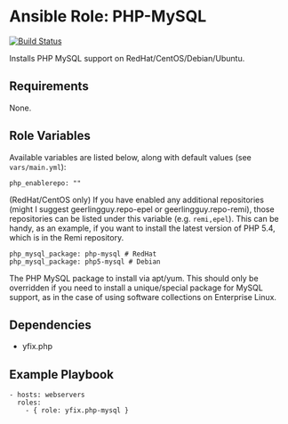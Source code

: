 # Ansible Role: PHP-MySQL

[![Build Status](https://travis-ci.org/yfix/ansible-role-php-mysql.svg?branch=master)](https://travis-ci.org/yfix/ansible-role-php-mysql)

Installs PHP MySQL support on RedHat/CentOS/Debian/Ubuntu.

## Requirements

None.

## Role Variables

Available variables are listed below, along with default values (see `vars/main.yml`):

    php_enablerepo: ""

(RedHat/CentOS only) If you have enabled any additional repositories (might I suggest geerlingguy.repo-epel or geerlingguy.repo-remi), those repositories can be listed under this variable (e.g. `remi,epel`). This can be handy, as an example, if you want to install the latest version of PHP 5.4, which is in the Remi repository.

    php_mysql_package: php-mysql # RedHat
    php_mysql_package: php5-mysql # Debian

The PHP MySQL package to install via apt/yum. This should only be overridden if you need to install a unique/special package for MySQL support, as in the case of using software collections on Enterprise Linux.

## Dependencies

  - yfix.php

## Example Playbook

    - hosts: webservers
      roles:
        - { role: yfix.php-mysql }
